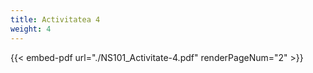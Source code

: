 ```yaml
---
title: Activitatea 4
weight: 4
---
```



{{< embed-pdf url="./NS101_Activitate-4.pdf" renderPageNum="2" >}}


